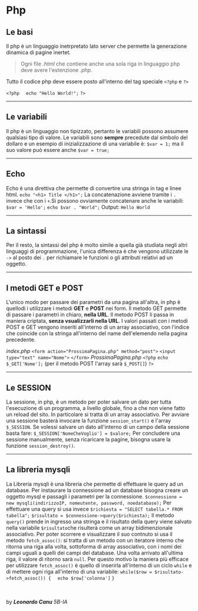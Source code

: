 # Php
## Le basi
Il php è un linguaggio inetrpretato lato server che permette la generazione dinamica di pagine inertet.
>Ogni file *.html* che contiene anche una sola riga in linguaggio php deve avere l'estenzione *.php*. 

Tutto il codice php deve essere posto all'interno del tag speciale `<?php` e `?>`

`<?php`
&emsp;`echo "Hello World!";`
`?>` 

---

## Le variabili
Il php è un linguaggio non tipizzato, pertanto le variabili possono assumere qualsiasi tipo di valore. 
Le variabili sono **sempre** precedute dal simbolo del dollaro e un esempio di inizializzazione di una variabile è: `$var = 1;`
ma il suo valore può essere anche `$var = true;`

---

## Echo
Echo è una direttiva che permette di convertire una stringa in tag e linee html.
`echo "<h1> Title </h1>";`
La concatenazione avviene tramite i `.` invece che con i `+`.Si possono ovviamente concatenare anche le variabili: 
`$var = 'Hello';` 
`echo $var . "World";`
Output: `Hello World`

---

## La sintassi
Per il resto, la sintassi del php è molto simile a quella già studiata negli altri linguaggi di programmazione, l'unica differenza è che vengono utilizzate le `->` al posto dei `.` per richiamare le funzioni o gli attributi relativi ad un oggetto.

---

## I metodi GET e POST
L'unico modo per passare dei parametri da una pagina all'altra, in php è quellodi i utilizzare i metodi **GET** e **POST** nei form.
Il metodo GET permette di passare i parametri in chiaro, **nella URL**.
Il metodo POST li passa in maniera criptata, **senza vsualizzarli nella URL**.
I valori passati con i metodi POST e GET vengono inseriti all'interno di un array associativo, con l'indice che coincide con la stringa all'interno del name dell'elemendo nella pagina precedente.

*index.php*
`<form action="ProssimaPagina.php" method="post">`
    `<input type="text" name="Nome">`
`</form>`
*ProssimaPagina.php*
`<?php`
    `echo $_GET['Nome'];` (per il metodo POST l'array sarà `$_POST[]`)
`?>`

---

## Le SESSION
La sessione, in php, è un metodo per poter salvare un dato per tutta l'esecuzione di un programma, a livello globale, fino a che non viene fatto un reload del sito.
In particolare si tratta di un array associativo.
Per avviare una sessione basterà invocare la funzione `session_start()` e l'array `$_SESSION`.
Se volessi salvare un dato all'interno di un campo della sessione basta fare: `$_SESSION['NomeCheVoglio'] = $valore;`
Per concludere una sessione manualmente, senza ricaricare la pagine, bisogna usare la funzione `session_destroy()`.

---

## La libreria mysqli
La Libreria mysqli è una libreria che permette di effettuare le query ad un database.
Per instaurare la connessione ad un database bisogna creare un oggetto mysql e passagli i parametri per la connessione.
`$connessione = new mysqli(indirizzoIP, nomeutente, password, noedatabase);`
Per effettuare una query si usa invece 
`$richiesta = "SELECT tabella.* FROM tabella";`
`$risultato = $connessione->query($richiesta);`
Il metodo `query()` prende in ingresso una stringa e il risultato della query viene salvato nella variabile `$risultato`che risulterà come un array bidimenzionale associativo. Per poter scorrere e visualizzare il suo contnuto si usa il metodo `fetch_assoc()`: si tratta di un metodo con un iteratore interno che ritorna una riga alla volta, sottoforma di array associativo, con i nomi dei campi uguali a quelli dei campi del database. Una volta arrivato all'ultima riga, il valore di ritorno sarà `null`. Per questo motivo la maniera più efficace per utilizzare `fetch_assoc()` è quello di inserirla all'interno di un ciclo `while` e di mettere ogni riga all'interno di una variabile:
`while($row = $risultato->fetch_assoc()) {`
&emsp;`echo $row['colonna']`
`}`


<br><br>
by ***Leonardo Canu*** *5B-IA*

&emsp;